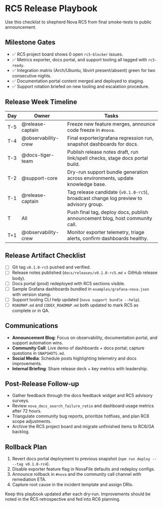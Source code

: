 # RC5 Release Playbook

Use this checklist to shepherd Nova RC5 from final smoke-tests to public announcement.

## Milestone Gates

- ✅ RC5 project board shows 0 open `rc5-blocker` issues.
- ✅ Metrics exporter, docs portal, and support tooling all tagged with `rc5-ready`.
- ✅ Integration matrix (Arch/Ubuntu, libvirt present/absent) green for two consecutive nights.
- ✅ Documentation portal content merged and deployed to staging.
- ✅ Support rotation briefed on new tooling and escalation procedure.

## Release Week Timeline

| Day | Owner | Tasks |
| --- | ----- | ----- |
| T-5 | @release-captain | Freeze new feature merges, announce code freeze in `#nova`. |
| T-4 | @observability-crew | Final exporter/grafana regression run, snapshot dashboards for docs. |
| T-3 | @docs-tiger-team | Publish release notes draft, run link/spell checks, stage docs portal build. |
| T-2 | @support-core | Dry-run support bundle generation across environments, update knowledge base. |
| T-1 | @release-captain | Tag release candidate (`v0.1.0-rc5`), broadcast change log preview to advisory group. |
| T | All | Push final tag, deploy docs, publish announcement blog, host community call. |
| T+1 | @observability-crew | Monitor exporter telemetry, triage alerts, confirm dashboards healthy. |

## Release Artifact Checklist

- [ ] Git tag `v0.1.0-rc5` pushed and verified.
- [ ] Release notes published (`docs/releases/v0.1.0-rc5.md` + GitHub release body).
- [ ] Docs portal (prod) redeployed with RC5 sections visible.
- [ ] Sample Grafana dashboards bundled in `examples/grafana-nova.json` with version stamp.
- [ ] Support tooling CLI help updated (`nova support bundle --help`).
- [ ] `ROADMAP.md` and `CODEX_ROADMAP.md` both updated to mark RC5 as complete or in QA.

## Communications

- **Announcement Blog**: Focus on observability, documentation portal, and support automation wins.
- **Community Call**: Live demo of dashboards + docs portal; capture questions in `SNAPSHOTS.md`.
- **Social Media**: Schedule posts highlighting telemetry and docs improvements.
- **Internal Briefing**: Share release deck + key metrics with leadership.

## Post-Release Follow-up

- Gather feedback through the docs feedback widget and RC5 advisory surveys.
- Review `nova_docs_search_failure_ratio` and dashboard usage metrics after 72 hours.
- Triangulate community bug reports, prioritize hotfixes, and plan RC6 scope adjustments.
- Archive the RC5 project board and migrate unfinished items to RC6/GA backlog.

## Rollback Plan

1. Revert docs portal deployment to previous snapshot (`npm run deploy -- --tag v0.1.0-rc4`).
2. Disable exporter feature flag in NovaFile defaults and redeploy configs.
3. Announce rollback in `#nova` and the community call channel with remediation ETA.
4. Capture root cause in the incident template and assign DRIs.

Keep this playbook updated after each dry-run. Improvements should be noted in the RC5 retrospective and fed into RC6 planning.
